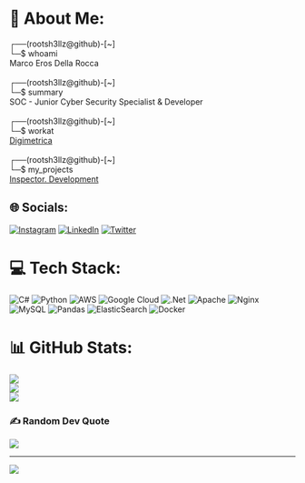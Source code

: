 # 💫 About Me:
┌──(rootsh3llz@github)-\[~\]<br>└─$ whoami<br>Marco Eros Della Rocca<br><br>┌──(rootsh3llz@github)-\[~\]<br>└─$ summary<br>SOC - Junior Cyber Security Specialist & Developer<br><br>┌──(rootsh3llz@github)-\[~\]<br>└─$ workat<br>[Digimetrica](https://www.linkedin.com/company/digimetrica)<br><br>┌──(rootsh3llz@github)-\[~\]<br>└─$ my_projects<br>[Inspector. Development](https://github.com/inspector-development)


## 🌐 Socials:
[![Instagram](https://img.shields.io/badge/Instagram-%23E4405F.svg?logo=Instagram&logoColor=white)](https://instagram.com/marco.eros.dr) [![LinkedIn](https://img.shields.io/badge/LinkedIn-%230077B5.svg?logo=linkedin&logoColor=white)](https://linkedin.com/in/marcoedr) [![Twitter](https://img.shields.io/badge/Twitter-%231DA1F2.svg?logo=Twitter&logoColor=white)](https://twitter.com/marco_eros_dr) 

# 💻 Tech Stack:
![C#](https://img.shields.io/badge/c%23-%23239120.svg?style=for-the-badge&logo=c-sharp&logoColor=white) ![Python](https://img.shields.io/badge/python-3670A0?style=for-the-badge&logo=python&logoColor=ffdd54) ![AWS](https://img.shields.io/badge/AWS-%23FF9900.svg?style=for-the-badge&logo=amazon-aws&logoColor=white) ![Google Cloud](https://img.shields.io/badge/Google%20Cloud-%234285F4.svg?style=for-the-badge&logo=google-cloud&logoColor=white) ![.Net](https://img.shields.io/badge/.NET-5C2D91?style=for-the-badge&logo=.net&logoColor=white) ![Apache](https://img.shields.io/badge/apache-%23D42029.svg?style=for-the-badge&logo=apache&logoColor=white) ![Nginx](https://img.shields.io/badge/nginx-%23009639.svg?style=for-the-badge&logo=nginx&logoColor=white) ![MySQL](https://img.shields.io/badge/mysql-%2300f.svg?style=for-the-badge&logo=mysql&logoColor=white) ![Pandas](https://img.shields.io/badge/pandas-%23150458.svg?style=for-the-badge&logo=pandas&logoColor=white) ![ElasticSearch](https://img.shields.io/badge/-ElasticSearch-005571?style=for-the-badge&logo=elasticsearch) ![Docker](https://img.shields.io/badge/docker-%230db7ed.svg?style=for-the-badge&logo=docker&logoColor=white)
# 📊 GitHub Stats:
![](https://github-readme-stats.vercel.app/api?username=rootsh3ll&theme=dark&hide_border=true&include_all_commits=false&count_private=false)<br/>
![](https://github-readme-streak-stats.herokuapp.com/?user=rootsh3ll&theme=dark&hide_border=true)<br/>
![](https://github-readme-stats.vercel.app/api/top-langs/?username=rootsh3ll&theme=dark&hide_border=true&include_all_commits=false&count_private=false&layout=compact)

### ✍️ Random Dev Quote
![](https://quotes-github-readme.vercel.app/api?type=horizontal&theme=radical)

---
[![](https://visitcount.itsvg.in/api?id=rootsh3ll&icon=5&color=0)](https://visitcount.itsvg.in)
